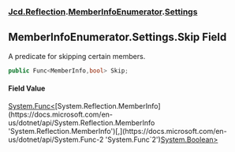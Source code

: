 ### [Jcd.Reflection](Jcd.Reflection.md 'Jcd.Reflection').[MemberInfoEnumerator](Jcd.Reflection.MemberInfoEnumerator.md 'Jcd.Reflection.MemberInfoEnumerator').[Settings](Jcd.Reflection.MemberInfoEnumerator.Settings.md 'Jcd.Reflection.MemberInfoEnumerator.Settings')

## MemberInfoEnumerator.Settings.Skip Field

A predicate for skipping certain members.

```csharp
public Func<MemberInfo,bool> Skip;
```

#### Field Value

[System.Func&lt;](https://docs.microsoft.com/en-us/dotnet/api/System.Func-2 'System.Func`2')[System.Reflection.MemberInfo](https://docs.microsoft.com/en-us/dotnet/api/System.Reflection.MemberInfo 'System.Reflection.MemberInfo')[,](https://docs.microsoft.com/en-us/dotnet/api/System.Func-2 'System.Func`2')[System.Boolean](https://docs.microsoft.com/en-us/dotnet/api/System.Boolean 'System.Boolean')[&gt;](https://docs.microsoft.com/en-us/dotnet/api/System.Func-2 'System.Func`2')